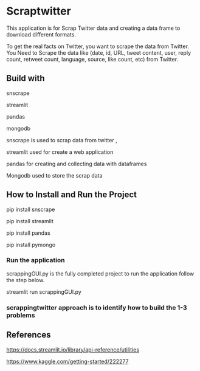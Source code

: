# Scraptwitter

This application is for Scrap Twitter data and creating a data frame to download different formats.

To get the real facts on Twitter, you want to scrape the data from Twitter. You Need to Scrape the data like (date, id, URL, tweet content, user, reply count, retweet count, language, source, like count, etc) from Twitter.


## Build with

snscrape

streamlit

pandas

mongodb

snscrape is used to scrap data from twitter , 

streamlit used for create a web application 

pandas for creating and collecting data with dataframes

Mongodb used to store the scrap data

## How to Install and Run the Project

pip install snscrape

pip install streamlit

pip install pandas

pip install pymongo

### Run the application

scrappingGUI.py is the fully completed project to run the application follow the step below.

streamlit run scrappingGUI.py


### scrappingtwitter approach is to identify how to build the 1-3 problems


## References

https://docs.streamlit.io/library/api-reference/utilities

https://www.kaggle.com/getting-started/222277


